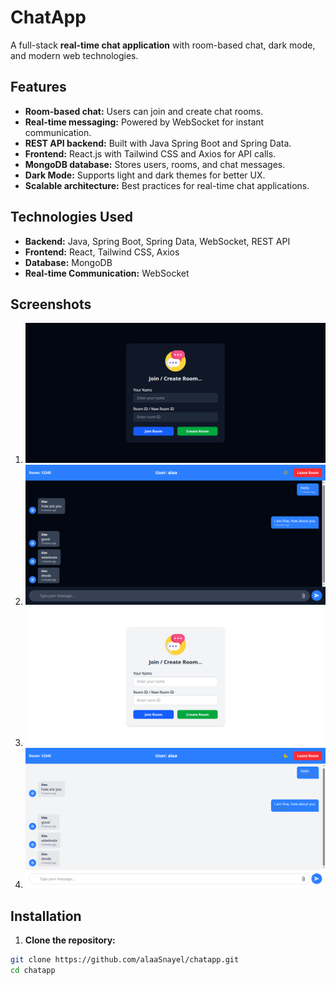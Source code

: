 # ChatApp

A full-stack **real-time chat application** with room-based chat, dark mode, and modern web technologies.

## Features

- **Room-based chat:** Users can join and create chat rooms.
- **Real-time messaging:** Powered by WebSocket for instant communication.
- **REST API backend:** Built with Java Spring Boot and Spring Data.
- **Frontend:** React.js with Tailwind CSS and Axios for API calls.
- **MongoDB database:** Stores users, rooms, and chat messages.
- **Dark Mode:** Supports light and dark themes for better UX.
- **Scalable architecture:** Best practices for real-time chat applications.

## Technologies Used

- **Backend:** Java, Spring Boot, Spring Data, WebSocket, REST API
- **Frontend:** React, Tailwind CSS, Axios
- **Database:** MongoDB
- **Real-time Communication:** WebSocket

## Screenshots

1. ![Screenshot 1](20250927131414.png)
2. ![Screenshot 2](20250927131340.png)
3. ![Screenshot 3](20250927131430.png)
4. ![Screenshot 4](20250927131355.png)

## Installation

1. **Clone the repository:**

```bash
git clone https://github.com/alaaSnayel/chatapp.git
cd chatapp
